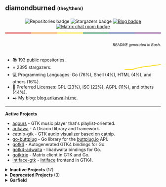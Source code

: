 ## diamondburned <sub><sup>(they/them)</sup></sub>

<p align="center">
	<img alt="Repositories badge" src="https://img.shields.io/badge/Public%20Repositories-193-%23248eb7" />
	<img alt="Stargazers badge" src="https://img.shields.io/badge/Stargazers-2395-%23bf5d2f" />
	<a href="https://blog.arikawa-hi.me">
		<img alt="Blog badge" src="https://img.shields.io/badge/WriteFreely-Blog-%23f7a8b8?style=flat" />
	</a>
	<a href="https://matrix.to/#/#nixhub-home:matrix.org">
		<img alt="Matrix chat room badge" src="https://img.shields.io/matrix/nixhub-home:matrix.org?color=%23222&label=nixhub-home&logo=Matrix" />
	</a>
	<br>
	<img alt="A thin strip of the Pride Flag" src="static/rainbow-strip.svg" />
</p>

<h6 align="right">
	<sub>README generated in Bash.</sub>
</h6>

- 📚️ 193 public repositories.
- ⭐️ 2395 stargazers. <img align="right" alt="Stars graph" src="sparklines/stargazers.svg" height="18px" />
- 💻️ Programming Languages: Go (76%), Shell (4%), HTML (4%), and others (16%).
- 📃️ Preferred Licenses: GPL (23%), ISC (22%), AGPL (11%), and others (44%).
- ✒️ My blog: [blog.arikawa-hi.me](https://blog.arikawa-hi.me/).

---

**Active Projects**

- [aqours](https://github.com/diamondburned/aqours) - GTK music player that's playlist-oriented.
- [arikawa](https://github.com/diamondburned/arikawa) - A Discord library and framework.
- [catnip-gtk](https://github.com/diamondburned/catnip-gtk) - GTK audio visualizer based on [catnip](https://github.com/noriah/catnip).
- [go-buttplug](https://github.com/diamondburned/go-buttplug) - Go library for the [buttplug.io](https://buttplug-spec.docs.buttplug.io/) API.
- [gotk4](https://github.com/diamondburned/gotk4) - Autogenerated GTK4 bindings for Go.
- [gotk4-adwaita](https://github.com/diamondburned/gotk4-adwaita) - libadwaita bindings for Go.
- [gotktrix](https://github.com/diamondburned/gotktrix) - Matrix client in GTK and Go.
- [intiface-gtk](https://github.com/diamondburned/intiface-gtk) - [Intiface](https://github.com/intiface/intiface-cli-rs) frontend in GTK4.

<details>
<summary><b>Inactive Projects</b> (17)</summary>

- [blurcam](https://github.com/diamondburned/blurcam) - V4L2 script to blur the webcam.
- [cchat](https://github.com/diamondburned/cchat) - Common API for a unified chat client.
- [cchat-gtk](https://github.com/diamondburned/cchat-gtk) - GTK frontend for cchat.
- [cchat-ipc](https://github.com/diamondburned/cchat-ipc) - IPC protocols for cchat backends.
- [csufbot](https://github.com/diamondburned/csufbot) - Discord bot for CalState Fullerton.
- [disblob](https://github.com/diamondburned/disblob) - Blob emoji CSS for Discord.
- [ghproxy](https://github.com/diamondburned/ghproxy) - A GitHub frontend proxy for a single user.
- [goprofgen](https://github.com/diamondburned/goprofgen) - Script to inject net/http/pprof.
- [gracehttp](https://github.com/diamondburned/gracehttp) - Graceful HTTP server helpers for Go net/http.
- [gtkcord3](https://github.com/diamondburned/gtkcord3) - Abandoned GTK Discord client.
- [lsoc-overlay](https://github.com/diamondburned/lsoc-overlay) - Overlay to show processes using the webcam.
- [ningen](https://github.com/diamondburned/ningen) - Discord helper library for making clients.
- [sfmatch](https://github.com/diamondburned/sfmatch) - Structured regex matching for Golang.
- [smolboard](https://github.com/diamondburned/smolboard) - A small booru clone in Go.
- [sysmet](https://github.com/diamondburned/sysmet) - Daemonless metrics collector and frontend.
- [typereplay](https://github.com/diamondburned/typereplay) - Replay keyboard events from a file.
- [wyzenip](https://github.com/diamondburned/wyzenip) - VU meter in a lightbulb.
</details>

<details>
<summary><b>Deprecated Projects</b> (3)</summary>

- [gotk-layer-shell](https://github.com/diamondburned/gotk-layer-shell) - gotk3 bindings for gtk-layer-shell.
- [handy](https://github.com/diamondburned/handy) - gotk3 bindings for libhandy.
- [vocalcord](https://github.com/diamondburned/vocalcord) - Proof-of-concept Discord voice client.
</details>

<details>
<summary><b>Garfield</b></summary>

![garfield](static/garfield.png)

I don't know what you expected.
</details>
